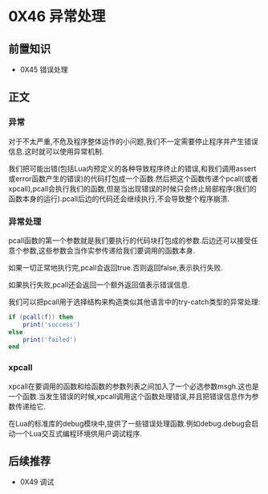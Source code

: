 # 0X46 异常处理

## 前置知识

* 0X45 错误处理

## 正文

### 异常

对于不太严重,不危及程序整体运作的小问题,我们不一定需要停止程序并产生错误信息.这时就可以使用异常机制.

我们把可能出错(包括Lua内预定义的各种导致程序终止的错误,和我们调用assert或error函数产生的错误)的代码打包成一个函数.然后把这个函数传递个pcall(或者xpcall),pcall会执行我们的函数,但是当出现错误的时候只会终止局部程序(我们的函数本身的运行).pcall后边的代码还会继续执行,不会导致整个程序崩溃.

### 异常处理

pcall函数的第一个参数就是我们要执行的代码块打包成的参数.后边还可以接受任意个参数,这些参数会当作实参传递给我们要调用的函数本身.

如果一切正常地执行完,pcall会返回true.否则返回false,表示执行失败.

如果执行失败,pcall还会返回一个额外返回值表示错误信息.

我们可以把pcall用于选择结构来构造类似其他语言中的try-catch类型的异常处理:

```lua
if (pcall(f)) then
    print('success')
else
    print('failed')
end
```

### xpcall

xpcall在要调用的函数和给函数的参数列表之间加入了一个必选参数msgh.这也是一个函数.当发生错误的时候,xpcall调用这个函数处理错误,并且把错误信息作为参数传递给它.

在Lua的标准库的debug模块中,提供了一些错误处理函数.例如debug.debug会启动一个Lua交互式编程环境供用户调试程序.

## 后续推荐

* 0X49 调试
